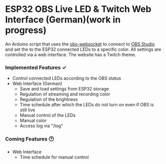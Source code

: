 # ESP32 OBS Live LED & Twitch Web Interface (German)(work in progress)
An Arduino script that uses the [obs-websocket](https://github.com/obsproject/obs-websocket) to connect to [OBS Studio](https://github.com/obsproject/obs-studio) and set the to the ESP32 connected LEDs to a specific color.
All settings are controlled via a web interface. The website has a Twitch theme.

### Implemented Features ✓
- Control connected LEDs according to the OBS status
- Web Interface (German)
  - Save and load settings from ESP32 storage
  - Regulation of streaming and recording color
  - Regulation of the brightness
  - Time schedule after which the LEDs do not turn on even if OBS is still live
  - Manual control of the LEDs
  - Manual color
  - Access log via "/log"

### Coming Features 🕑
- Web Interface
  - Time schedule for manual control
